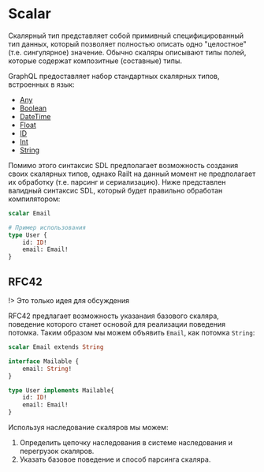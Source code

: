 # Scalar

Скалярный тип представляет собой примивный специфицированный тип данных, который позволяет полностью 
описать одно "целостное" (т.е. сингулярное) значение. Обычно скаляры описывают типы полей, которые содержат композитные 
(составные) типы.

GraphQL предоставляет набор стандартных скалярных типов, встроенных в язык:

- [Any](/sdl/scalar/any)
- [Boolean](/sdl/scalar/boolean)
- [DateTime](/sdl/scalar/date-time)
- [Float](/sdl/scalar/float)
- [ID](/sdl/scalar/id)
- [Int](/sdl/scalar/int)
- [String](/sdl/scalar/string)

Помимо этого синтаксис SDL предполагает возможность создания своих скалярных типов, однако
Railt на данный момент не предполагает их обработку (т.е. парсинг и сериализацию). Ниже представлен валидный
синтаксис SDL, который будет правильно обработан компилятором:

```graphql
scalar Email

# Пример использования
type User {
    id: ID!
    email: Email!
}
```

## RFC42

!> Это только идея для обсуждения 

RFC42 предлагает возможность указанаия базового скаляра, поведение которого 
станет основой для реализации поведения потомка. Таким образом мы можем объявить 
`Email`, как потомка `String`:

```graphql
scalar Email extends String

interface Mailable {
    email: String!
}

type User implements Mailable{
    id: ID!
    email: Email!
}
```

Используя наследование скаляров мы можем:
1) Определить цепочку наследования в системе наследования и перегрузок скаляров.
2) Указать базовое поведение и способ парсинга скаляра.
